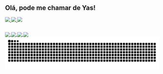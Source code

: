 ## Olá, pode me chamar de Yas!
<div>
  <a href="[https://beacon.ai/yasmelinss](https://github.com/yasmelinss)">
  <img height="180em" src="https://github-readme-stats.vercel.app/api?username=yasmelinss&show_icons=true&theme=tokyonight&include_all_commits&count_private=true"/>
  <img height="180em" src="https://github-readme-stats.vercel.app/api/top-langs/?username=yasmelinss&yout=compact&langs_count=16&theme=tokyonight"/>
  <img height="180em" src="https://share1.cloudhq-mkt3.net/54b12f71926641.png"/>

</div>

 ##

<div>

<img align="center" width="40" src="https://cdn.jsdelivr.net/gh/devicons/devicon@latest/icons/cplusplus/cplusplus-original.svg" />
<img align="center" width="40" src="https://cdn.jsdelivr.net/gh/devicons/devicon@latest/icons/java/java-original-wordmark.svg" />
<img align="center" width="40" src="https://cdn.jsdelivr.net/gh/devicons/devicon@latest/icons/html5/html5-original-wordmark.svg" />
<img align="center" width="40" src="https://cdn.jsdelivr.net/gh/devicons/devicon@latest/icons/css3/css3-original-wordmark.svg" />
          
</div>


<picture align="center">
  <source media="(prefers-color-scheme: dark)" srcset="https://raw.githubusercontent.com/yasmelinss/yasmelinss/output/github-contribution-grid-snake-dark.svg">
  <source media="(prefers-color-scheme: light)" srcset="https://raw.githubusercontent.com/yasmelinss/yasmelinss/output/github-contribution-grid-snake-dark.svg">
  <img align="center" alt="github contribution grid snake animation" src="https://raw.githubusercontent.com/yasmelinss/yasmelinss/output/github-contribution-grid-snake.svg">
</picture>


<!--
**yasmelinss/yasmelinss** is a ✨ _special_ ✨ repository because its `README.md` (this file) appears on your GitHub profile.

Here are some ideas to get you started:
- 💕 windows + .
-->

